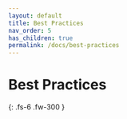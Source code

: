 ```yaml
---
layout: default
title: Best Practices
nav_order: 5
has_children: true
permalink: /docs/best-practices
---
```


# Best Practices

{: .fs-6 .fw-300 }
